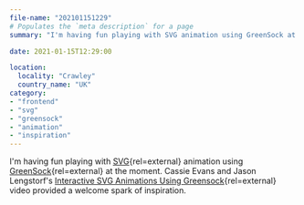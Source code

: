 ```yaml
---
file-name: "202101151229"
# Populates the `meta description` for a page
summary: "I'm having fun playing with SVG animation using GreenSock at the moment."

date: 2021-01-15T12:29:00

location:
  locality: "Crawley"
  country_name: "UK"
category:
- "frontend"
- "svg"
- "greensock"
- "animation"
- "inspiration"
---
```


I'm having fun playing with [SVG](https://developer.mozilla.org/en-US/docs/Web/SVG){rel=external} animation using [GreenSock](https://greensock.com/){rel=external} at the moment. Cassie Evans and Jason Lengstorf's [Interactive SVG Animations Using Greensock](https://www.learnwithjason.dev/interactive-svg-animations-using-greensock){rel=external} video provided a welcome spark of inspiration.
